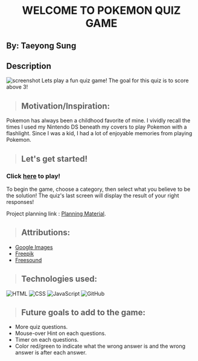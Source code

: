 # <center> **WELCOME TO POKEMON QUIZ GAME** </center>

## By: Taeyong Sung

## Description
![screenshot](https://github.com/user-attachments/assets/4f7f54a9-ebe4-44bf-9b92-0b9dba17cb74)
Lets play a fun quiz game! The goal for this quiz is to score above 3!

> ## Motivation/Inspiration:
Pokemon has always been a childhood favorite of mine. I vividly recall the times I used my Nintendo DS beneath my covers to play Pokemon with a flashlight. Since I was a kid, I had a lot of enjoyable memories from playing Pokemon.

> ## Let's get started!

### Click **[here](https://taeyong-sung.github.io/quiz-game/)** to play!

To begin the game, choose a category, then select what you believe to be the solution! The quiz's last screen will display the result of your right responses!

Project planning link : [Planning Material](https://docs.google.com/document/d/1ruifHj5xjO8IezIZq7vjtgry1uHaIX9O6zKewnI3ZAo/edit).

> ## Attributions:
* [Google Images](https://www.google.com/imghp)
* [Freepik](https://www.freepik.com/)
* [Freesound](https://freesound.org/)

> ## Technologies used: 

![HTML](https://img.shields.io/badge/HTML-239120?style=for-the-badge&logo=html5&logoColor=white) ![CSS](https://img.shields.io/badge/CSS-239120?&style=for-the-badge&logo=css3&logoColor=white) ![JavaScript](https://img.shields.io/badge/JavaScript-F7DF1E?style=for-the-badge&logo=javascript&logoColor=black) ![GitHub](https://img.shields.io/badge/GitHub-100000?style=for-the-badge&logo=github&logoColor=white)

> ## Future goals to add to the game:
* More quiz questions.
* Mouse-over Hint on each questions.
* Timer on each questions.
* Color red/green to indicate what the wrong answer is and the wrong answer is after each answer.




